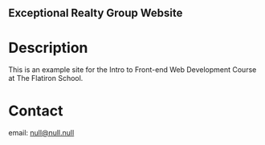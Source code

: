Exceptional Realty Group Website
---

# Description

This is an example site for the Intro to Front-end Web Development Course at The Flatiron School.

# Contact

email: null@null.null
